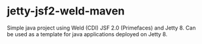 jetty-jsf2-weld-maven
=====================

Simple java project using Weld (CDI) JSF 2.0 (Primefaces) and Jetty 8. Can be used as a template for java applications
deployed on Jetty 8.

